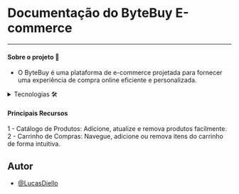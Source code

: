 
# Documentação do ByteBuy E-commerce
---

#### Sobre o projeto 📄

- O ByteBuy é uma plataforma de e-commerce projetada para fornecer uma experiência de compra online eficiente e personalizada.

<details>
<summary>Tecnologias 🛠️</summary>

##### Linguagens de programação

<!-- Você pode encontrar os ícones das tecnologias em:
[DevIcons](https://react-icons.github.io/react-icons/) -->

| Descrição                      | Tecnologia                                                                                                     |
|:------------------------------:|:--------------------------------------------------------------------------------------------------------------:|
| Linguagem de programação       | ![TypeScript](https://cdn.jsdelivr.net/gh/devicons/devicon/icons/typescript/typescript-original.svg)           |
| Framework de desenvolvimento  | ![React](https://cdn.jsdelivr.net/gh/devicons/devicon/icons/react/react-original.svg)                          |
| Estilização                    | ![Tailwind](https://https://tailwindcss.com/)              |

</details>



#### Principais Recursos
1 - Catálogo de Produtos: Adicione, atualize e remova produtos facilmente.
2 - Carrinho de Compras: Navegue, adicione ou remova itens do carrinho de forma intuitiva.

## Autor
- [@LucasDiello](https://github.com/LucasDiello)

